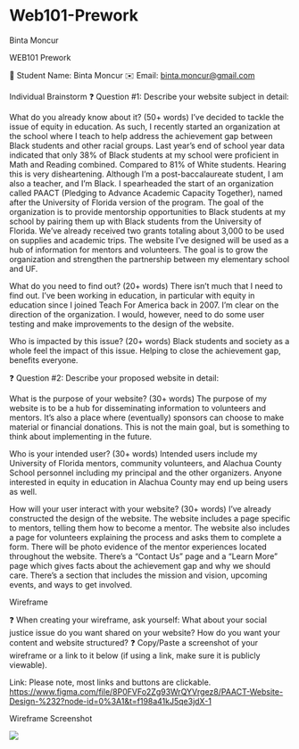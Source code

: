 # Web101-Prework
Binta Moncur


WEB101 Prework

👤 Student Name: Binta Moncur
✉️ Email: binta.moncur@gmail.com

Individual Brainstorm
❓ Question #1:  Describe your website subject in detail:

What do you already know about it? (50+ words)
I’ve decided to tackle the issue of equity in education. As such, I recently started an organization at the school where I teach to help address the achievement gap between Black students and other racial groups. Last year’s end of school year data indicated that only 38% of Black students at my school were proficient in Math and Reading combined. Compared to 81% of White students. Hearing this is very disheartening. Although I’m a post-baccalaureate student, I am also a teacher, and I’m Black. I spearheaded the start of an organization called PAACT (Pledging to Advance Academic Capacity Together), named after the University of Florida version of the program. The goal of the organization is to provide mentorship opportunities to Black students at my school by pairing them up with Black students from the University of Florida. We’ve already received  two grants totaling about 3,000 to be used on supplies and academic trips. The website I’ve designed will be used as a hub of information for mentors and volunteers. The goal is to grow the organization and strengthen the partnership between my elementary school and UF. 


What do you need to find out? (20+ words)
There isn’t much that I need to find out. I’ve been working in education, in particular with equity in education since I joined Teach For America back in 2007. I’m clear on the direction of the organization. I would, however, need to do some user testing and make improvements to the design of the website.


Who is impacted by this issue? (20+ words)
Black students and society as a whole feel the impact of this issue. Helping to close the achievement gap, benefits everyone.


❓ Question #2: Describe your proposed website in detail:

What is the purpose of your website? (30+ words)
The purpose of my website is to be a hub for disseminating information to volunteers and mentors. It’s also a place where (eventually) sponsors can choose to make material or financial donations. This is not the main goal, but is something to think about implementing in the future.


Who is your intended user? (30+ words)
Intended users include my University of Florida mentors, community volunteers, and Alachua County School personnel including my principal and the other organizers. Anyone interested in equity in education in Alachua County may end up being users as well.


How will your user interact with your website? (30+ words)
I’ve already constructed the design of the website. The website includes a page specific to mentors, telling them how to become a mentor. The website also includes a page for volunteers explaining the process and asks them to complete a form. There will be photo evidence of the mentor experiences located throughout the website. There’s a “Contact Us” page and a “Learn More” page which gives facts about the achievement gap and why we should care. There’s a section that includes the mission and vision, upcoming events, and ways to get involved. 




Wireframe 

❓ When creating your wireframe, ask yourself:
What about your social justice issue do you want shared on your website?
How do you want your content and website structured?
❓ Copy/Paste a screenshot of your wireframe or a link to it below (if using a link, make sure it is publicly viewable).


Link: 
Please note, most links and buttons are clickable. 
https://www.figma.com/file/8P0FVFo2Zg93WrQYVrgez8/PAACT-Website-Design-%232?node-id=0%3A1&t=f198a41kJ5qe3jdX-1



Wireframe Screenshot

![](https://i.imgur.com/tH3uJdm.png)
